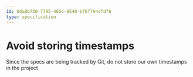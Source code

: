 ```yaml
---
id: 0da8b730-7795-465c-8540-bf6f794dfdf8
type: specification
---
```


# Avoid storing timestamps

Since the specs are being tracked by Git, do not store our own timestamps in the project
